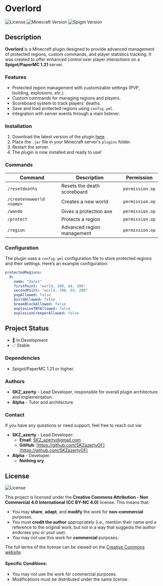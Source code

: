 # Overlord

![License](https://img.shields.io/badge/license-CC%20BY--NC%204.0-lightgrey.svg)
![Minecraft Version](https://img.shields.io/badge/Minecraft-1.21-green.svg)
![Spigot Version](https://img.shields.io/badge/Spigot-1.21-orange.svg)

## Description

**Overlord** is a Minecraft plugin designed to provide advanced management of protected regions, custom commands, and player statistics tracking. It was created to offer enhanced control over player interactions on a **Spigot/PaperMC 1.21** server.

### Features

- Protected region management with customizable settings (PVP, building, explosions, etc.).
- Custom commands for managing regions and players.
- Scoreboard system to track players' deaths.
- Save and load protected regions using `config.yml`.
- Integration with server events through a main listener.

### Installation

1. Download the latest version of the plugin [here](#).
2. Place the `.jar` file in your Minecraft server's `plugins` folder.
3. Restart the server.
4. The plugin is now installed and ready to use!

### Commands

| Command              | Description                                | Permission         |
|----------------------|--------------------------------------------|--------------------|
| `/resetdeaths`       | Resets the death scoreboard                | `permission.op`    |
| `/createnewworld <name>` | Creates a new world                     | `permission.op`    |
| `/wando`             | Gives a protection axe                  | `permission.op`    |
| `/protect`           | Protects a region                         | `permission.op`    |
| `/region`            | Advanced region management                | `permission.op`    |

### Configuration

The plugin uses a `config.yml` configuration file to store protected regions and their settings. Here’s an example configuration:

```yaml
protectedRegions:
  0:
    name: "Zone1"
    firstPoint: "world, 100, 64, 100"
    secondPoint: "world, 200, 64, 200"
    pvpAllowed: false
    buildAllowed: false
    breakBlockAllowed: false
    explosionTNTAllowed: false
    explosionCreeperAllowed: false
```

## Project Status
- 🚧 In Development
- ✅ Stable

### Dependencies

- Spigot/PaperMC 1.21 or higher.

### Authors

- **SKZ_azerty** - Lead Developer, responsible for overall plugin architecture and implementation.
- **Alpha** - Tutor and architecture

### Contact

If you have any questions or need support, feel free to reach out via:

- **SKZ_azerty** - Lead Developer:
    - **Email**: [SKZ_azerty@gmail.com](github.managing536@passinbox.com)
    - **GitHub**: [https://github.com/SKZazertyOF](https://github.com/SKZazertyOF)
- **Alpha** - Developer:
    - **Nothing sry**

## License

![License](https://img.shields.io/badge/license-CC%20BY--NC%204.0-lightgrey.svg)

This project is licensed under the **Creative Commons Attribution - Non Commercial 4.0 International (CC BY-NC 4.0)** license. This means that:

- You may **share**, **adapt**, and **modify** the work for **non-commercial** purposes.
- You must **credit the author** appropriately (i.e., mention their name and a reference to the original work, but not in a way that suggests the author endorses you or your use).
- You may not use this work for **commercial** purposes.

The full terms of the license can be viewed on the [Creative Commons website](https://creativecommons.org/licenses/by-nc/4.0/).

#### Specific Conditions:

- You may not use the work for commercial purposes.
- Modifications must be distributed under the same license.
